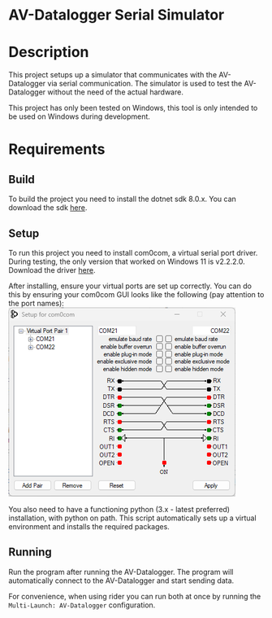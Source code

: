 ﻿# AV-Datalogger Serial Simulator

# Description

This project setups up a simulator that communicates with the AV-Datalogger via serial communication.
The simulator is used to test the AV-Datalogger without the need of the actual hardware.

This project has only been tested on Windows, this tool is only intended to be used on Windows during development.

# Requirements

## Build

To build the project you need to install the dotnet sdk 8.0.x.
You can download the sdk [here](https://dotnet.microsoft.com/download/dotnet/8.0).

## Setup

To run this project you need to install com0com, a virtual serial port driver. During testing, the only version that
worked on Windows 11 is v2.2.2.0.
Download the driver [here](https://sourceforge.net/projects/com0com/files/com0com/2.2.2.0).

After installing, ensure your virtual ports are set up correctly. You can do this by ensuring your com0com GUI looks
like
the following (pay attention to the port names):
![GUI](img/com0com.png)

You also need to have a functioning python (3.x - latest preferred) installation, with python on path. This script
automatically sets up a
virtual environment and installs the required packages.

## Running

Run the program after running the AV-Datalogger. The program will automatically connect to the AV-Datalogger and start
sending data.

For convenience, when using rider you can run both at once by running the `Multi-Launch: AV-Datalogger` configuration.